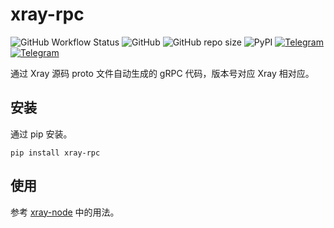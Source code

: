 # xray-rpc

![GitHub Workflow Status](https://img.shields.io/github/workflow/status/laoshan-tech/xray-rpc/Upload%20Python%20Package?style=flat-square)
![GitHub](https://img.shields.io/github/license/laoshan-tech/xray-rpc?style=flat-square)
![GitHub repo size](https://img.shields.io/github/repo-size/laoshan-tech/xray-rpc?style=flat-square)
![PyPI](https://img.shields.io/pypi/v/xray-rpc?color=blue&style=flat-square)
[![Telegram](https://img.shields.io/badge/news-telegram-26A5E4?style=flat-square&logo=telegram)](https://t.me/laoshan_tech)
[![Telegram](https://img.shields.io/badge/chat-telegram-26A5E4?style=flat-square&logo=telegram)](https://t.me/laoshan_tech_discuss)

通过 Xray 源码 proto 文件自动生成的 gRPC 代码，版本号对应 Xray 相对应。

## 安装

通过 pip 安装。

```shell
pip install xray-rpc
```

## 使用

参考 [xray-node](https://github.com/laoshan-tech/xray-node/blob/master/xray_node/core/xray.py) 中的用法。